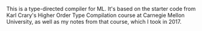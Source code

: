 This is a type-directed compiler for ML. It's based on the starter code from Karl Crary's Higher Order Type Compilation course at Carnegie Mellon University, as well as my notes from that course, which I took in 2017.
